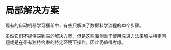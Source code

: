 


# 局部解决方案


现有的自动机器学习框架中，有些只解决了数据科学流程的单个步骤。

虽然它们不提供端到端的解决方案，但是这些库侧重于使用先进方法来解决特定问题或是在带有独特约束的特定环境下操作，因此仍值得考虑。
